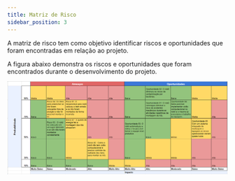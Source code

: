 ```yaml
---
title: Matriz de Risco
sidebar_position: 3
---
```


A matriz de risco tem como objetivo identificar riscos e oportunidades que foram encontradas em relação ao projeto. 

A figura abaixo demonstra os riscos e oportunidades que foram encontrados durante o desenvolvimento do projeto. 


![Matriz de risco](../../../static/img/matriz-risco.png)
